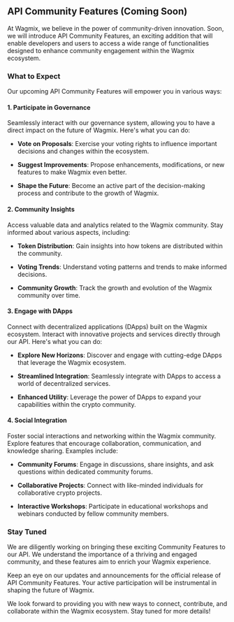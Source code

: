 ## API Community Features (Coming Soon)

At Wagmix, we believe in the power of community-driven innovation. Soon, we will introduce API Community Features, an exciting addition that will enable developers and users to access a wide range of functionalities designed to enhance community engagement within the Wagmix ecosystem.

### What to Expect

Our upcoming API Community Features will empower you in various ways:

#### 1. Participate in Governance

Seamlessly interact with our governance system, allowing you to have a direct impact on the future of Wagmix. Here's what you can do:

- **Vote on Proposals**: Exercise your voting rights to influence important decisions and changes within the ecosystem.

- **Suggest Improvements**: Propose enhancements, modifications, or new features to make Wagmix even better.

- **Shape the Future**: Become an active part of the decision-making process and contribute to the growth of Wagmix.

#### 2. Community Insights

Access valuable data and analytics related to the Wagmix community. Stay informed about various aspects, including:

- **Token Distribution**: Gain insights into how tokens are distributed within the community.

- **Voting Trends**: Understand voting patterns and trends to make informed decisions.

- **Community Growth**: Track the growth and evolution of the Wagmix community over time.

#### 3. Engage with DApps

Connect with decentralized applications (DApps) built on the Wagmix ecosystem. Interact with innovative projects and services directly through our API. Here's what you can do:

- **Explore New Horizons**: Discover and engage with cutting-edge DApps that leverage the Wagmix ecosystem.

- **Streamlined Integration**: Seamlessly integrate with DApps to access a world of decentralized services.

- **Enhanced Utility**: Leverage the power of DApps to expand your capabilities within the crypto community.

#### 4. Social Integration

Foster social interactions and networking within the Wagmix community. Explore features that encourage collaboration, communication, and knowledge sharing. Examples include:

- **Community Forums**: Engage in discussions, share insights, and ask questions within dedicated community forums.

- **Collaborative Projects**: Connect with like-minded individuals for collaborative crypto projects.

- **Interactive Workshops**: Participate in educational workshops and webinars conducted by fellow community members.

### Stay Tuned

We are diligently working on bringing these exciting Community Features to our API. We understand the importance of a thriving and engaged community, and these features aim to enrich your Wagmix experience.

Keep an eye on our updates and announcements for the official release of API Community Features. Your active participation will be instrumental in shaping the future of Wagmix.

We look forward to providing you with new ways to connect, contribute, and collaborate within the Wagmix ecosystem. Stay tuned for more details!

